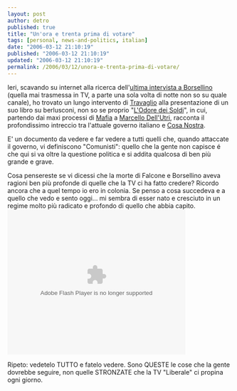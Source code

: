 ```yaml
---
layout: post
author: detro
published: true
title: "Un'ora e trenta prima di votare"
tags: [personal, news-and-politics, italian]
date: "2006-03-12 21:10:19"
published: "2006-03-12 21:10:19"
updated: "2006-03-12 21:10:19"
permalink: /2006/03/12/unora-e-trenta-prima-di-votare/
---
```


Ieri, scavando su internet alla ricerca dell'<a href="http://youtube.com/watch?v=YVQ1kmOOBrw&search=borsellino">ultima intervista a Borsellino</a> (quella mai trasmessa in TV, a parte una sola volta di notte non so su quale canale), ho trovato un lungo intervento di <a href="http://it.wikipedia.org/wiki/Marco_Travaglio">Travaglio</a> alla presentazione di un suo libro su berlusconi, non so se proprio "<a href="http://it.wikipedia.org/wiki/L%27odore_dei_soldi">L'Odore dei Soldi</a>", in cui, partendo dai maxi processi di <a href="http://it.wikipedia.org/wiki/Cosa_Nostra">Mafia</a> a <a href="http://it.wikipedia.org/wiki/Marcello_dell%27Utri">Marcello Dell'Utri</a>, racconta il profondissimo intreccio tra l'attuale governo italiano e <a href="http://it.wikipedia.org/wiki/Cosa_Nostra">Cosa Nostra</a>.

E' un documento da vedere e far vedere a tutti quelli che, quando attaccate il governo, vi definiscono "Comunisti": quello che la gente non capisce é che qui si va oltre la questione politica e si addita qualcosa di ben più grande e grave.

Cosa pensereste se vi dicessi che la morte di Falcone e Borsellino aveva ragioni ben più profonde di quelle che la TV ci ha fatto credere? Ricordo ancora che a quel tempo io ero in colonia. Se penso a cosa succedeva e a quello che vedo e sento oggi... mi sembra di esser nato e cresciuto in un regime molto più radicato e profondo di quello che abbia capito.
<embed style="width:400px; height:326px;" id="VideoPlayback" align="middle" type="application/x-shockwave-flash" src="http://video.google.com/googleplayer.swf?videoUrl=http%3A%2F%2Fvp.video.google.com%2Fvideodownload%3Fversion%3D0%26secureurl%3DowAAAFhNiNTAMmhpWNqwipgoU4p_IUwybohCvzBehS7lTmoVfi92HH2O2Zb5h5A1KGGj8SqldJ5SrEeSNVWtg8cnsWPgUuwoquHj1qfCGaTuQ-yyU743F6hmjV5jnzF5C-KpAbPJ6xbS4mnQsOyTVUqyenDQIgExs2QZ8udgiS_87M7k16dExhCle9WKTwdSoAPOGLkkvoWVdUsBu9XzHlMTHdVBZknkU09tXjX4UTohKS0H%26sigh%3DyM89fjr1h_kwE-HNhOYAKPOsCVo%26begin%3D0%26len%3D5347366%26docid%3D-5579831795584653&thumbnailUrl=http%3A%2F%2Fvideo.google.com%2FThumbnailServer%3Fcontentid%3Dbe37a4af627b8470%26second%3D5%26itag%3Dw320%26urlcreated%3D1142193413%26sigh%3DD1RyZTvToryim0ArvW16jd4Z1mo&playerId=-5579831795584653" allowScriptAccess="sameDomain" quality="best" bgcolor="#ffffff" scale="noScale" wmode="window" salign="TL"  FlashVars="playerMode=embedded"> </embed>

Ripeto: vedetelo TUTTO e fatelo vedere. Sono QUESTE le cose che la gente dovrebbe seguire, non quelle STRONZATE che la TV "Liberale" ci propina ogni giorno.
